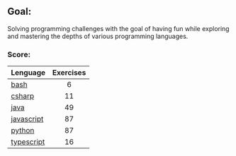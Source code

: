 ## Goal:
Solving programming challenges with the goal of having fun while exploring and mastering the depths of various programming languages.

### Score:
| Lenguage | Exercises |
|---|:---:|
| [bash](/bash) | 6 |
| [csharp](/csharp) | 11 |
| [java](/java) | 49 |
| [javascript](/javascript) | 87 |
| [python](/python) | 87 |
| [typescript](/typescript) | 16 |
